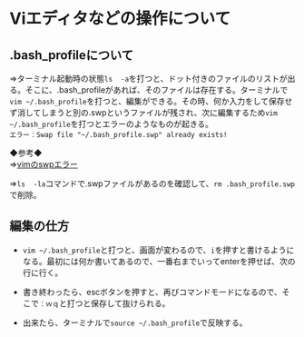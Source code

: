 # Viエディタなどの操作について

## .bash_profileについて

⇒ターミナル起動時の状態`ls  -a`を打つと、ドット付きのファイルのリストが出る。そこに、.bash_profileがあれば、そのファイルは存在する。ターミナルで`vim ~/.bash_profile`を打つと、編集ができる。その時、何か入力をして保存せず消してしまうと別の.swpというファイルが残され、次に編集するため`vim ~/.bash_profile`を打つとエラーのようなものが起きる。  
`エラー：Swap file "~/.bash_profile.swp" already exists!`

◆参考◆  
⇒[vimのswpエラー](https://qiita.com/hiroyukiwk/items/01d7f7ada20adffe5c74)

⇒`ls  -la`コマンドで.swpファイルがあるのを確認して、`rm .bash_profile.swp`で削除。

## 編集の仕方

* `vim ~/.bash_profile`と打つと、画面が変わるので、`i`を押すと書けるようになる。最初には何か書いてあるので、一番右までいってenterを押せば、次の行に行く。

* 書き終わったら、escボタンを押すと、再びコマンドモードになるので、そこで`：ｗｑ`と打つと保存して抜けられる。

* 出来たら、ターミナルで`source ~/.bash_profile`で反映する。
